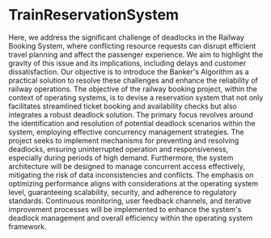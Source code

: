 # TrainReservationSystem
Here, we address the significant challenge of deadlocks in the Railway Booking System, where conflicting resource requests can disrupt efficient travel planning and affect the passenger experience. We aim to highlight the gravity of this issue and its implications, including delays and customer dissatisfaction. Our objective is to introduce the Banker's Algorithm as a practical solution to resolve these challenges and enhance the reliability of railway operations.
The objective of the railway booking project, within the context of operating systems, is to devise a reservation system that not only facilitates streamlined ticket booking and availability checks but also integrates a robust deadlock solution. The primary focus revolves around the identification and resolution of potential deadlock scenarios within the system, employing effective concurrency management strategies. The project seeks to implement mechanisms for preventing and resolving deadlocks, ensuring uninterrupted operation and responsiveness,
especially during periods of high demand. Furthermore, the system architecture will be designed to manage concurrent access effectively, mitigating the risk of data inconsistencies and conflicts. The emphasis on optimizing performance aligns with considerations at the operating system level, guaranteeing scalability, security, and adherence to regulatory standards. Continuous monitoring, user feedback channels, and iterative improvement processes will be implemented to enhance the system's deadlock management and overall efficiency
within the operating system framework.
